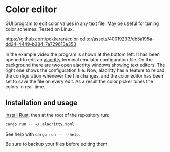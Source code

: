 # Color editor

GUI program to edit color values in any text file. May be useful for tuning color schemes. Tested on Linux.

https://github.com/pekkaran/color-editor/assets/40019233/db5a195a-dd24-4449-b384-7a729613a353

In the example video the program is shown at the bottom left. It has been opened to edit an [alacritty](https://github.com/alacritty/alacritty) terminal emulator configuration file. On the background there are two open alacritty windows showing text editors. The right one shows the configuration file. Now, alacritty has a feature to reload the configuration whenever the file changes, and the color editor has been set to save the file on every edit. As a result the color picker tunes the colors in real-time.

## Installation and usage

[Install Rust](https://www.rust-lang.org/tools/install), then at the root of the repository run:

```bash
cargo run -- ~/.alacritty.toml
```

See help with `cargo run -- --help`.

Be sure to backup your files before editing them.
